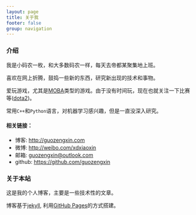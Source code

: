 ```yaml
---
layout: page
title: 关于我
footer: false
group: navigation
---
```


### 介绍

我是小码农一枚，和大多数码农一样，每天去帝都某聚集地上班。

喜欢在网上折腾，鼓捣一些新的东西，研究新出现的技术和事物。

爱玩游戏，尤其是[MOBA][]类型的游戏。由于没有时间玩，现在也就关注一下比赛等([dota2][])。

常用`C++`和`Python`语言，对机器学习感兴趣，但是一直没深入研究。

#### 相关链接：

- 博客: <http://guozengxin.com>
- 微博: <http://weibo.com/xdxiaoxin>
- 邮箱: [guozengxin@outlook.com][email]
- github: <https://github.com/guozengxin>

### 关于本站

这是我的个人博客，主要是一些技术性的文章。

博客基于[jekyll][], 利用[GitHub Pages][githubpages]的方式搭建。


[MOBA]: http://baike.baidu.com/view/6076594.htm "MOBA"
[email]: mailto:guozengxin@outlook.com "send to me"
[dota2]: http://www.dota2.com.cn/ "dota2"
[githubpages]: https://pages.github.com/ "GitHub Pages"
[jekyll]: http://jekyllrb.com/ "jekyll"
